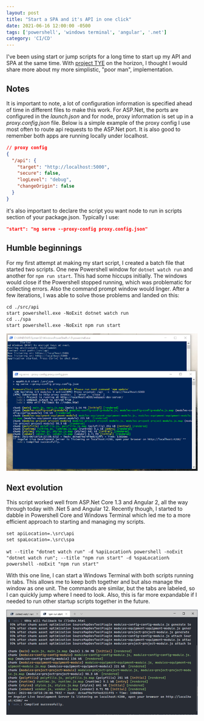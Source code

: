 ```yaml
---
layout: post
title: "Start a SPA and it's API in one click"
date: 2021-06-16 12:00:00 -0500
tags: ['powershell', 'windows terminal', 'angular', '.net']
category: 'CI/CD'
---
```


I've been using start or jump scripts for a long time to start up my API and SPA at the same time. With [project TYE](https://devblogs.microsoft.com/aspnet/introducing-project-tye/) on the horizon, I thought I would share more about my more simplistic, "poor man", implementation.

<!--more-->

## Notes

It is important to note, a lot of configuration information is specified ahead of time in different files to make this work. For ASP.Net, the ports are configured in the _launch.json_ and for node, proxy information is set up in a _proxy.config.json_ file. Below is a simple example of the proxy config I use most often to route api requests to the ASP.Net port. It is also good to remember both apps are running locally under localhost.

```json
// proxy config
{
  "/api": {
    "target": "http://localhost:5000",
    "secure": false,
    "logLevel": "debug",
    "changeOrigin": false
  }
}
```

it's also important to declare the script you want node to run in scripts section of your package.json. Typically I use:

```json
"start": "ng serve --proxy-config proxy.config.json"
```

## Humble beginnings

For my first attempt at making my start script, I created a batch file that started two scripts. One new Powershell window for `dotnet watch run` and another for `npm run start`. This had some hiccups initially. The windows would close if the Powershell stopped running, which was problematic for collecting errors. Also the command prompt window would linger. After a few iterations, I was able to solve those problems and landed on this:

```batch
cd ./src/api
start powershell.exe -NoExit dotnet watch run
cd ../spa
start powershell.exe -NoExit npm run start
```

![Original script result](/assets/img/autostart-api-spa-app/original-script.png)

## Next evolution

This script worked well from ASP.Net Core 1.3 and Angular 2, all the way through today with .Net 5 and Angular 12. Recently though, I started to dabble in Powershell Core and Windows Terminal which led me to a more efficient approach to starting and managing my scripts.

```batch
set apiLocation=.\src\api
set spaLocation=.\src\spa

wt --title "dotnet watch run" -d %apiLocation% powershell -noExit "dotnet watch run"; --title "npm run start" -d %spaLocation% powershell -noExit "npm run start"
```

With this one line, I can start a Windows Terminal with both scripts running in tabs. This allows me to keep both together and but also manage the window as one unit. The commands are similar, but the tabs are labeled, so I can quickly jump where I need to look. Also, this is far more expandable if I needed to run other startup scripts together in the future.

![New script result](/assets/img/autostart-api-spa-app/new-script.png)
